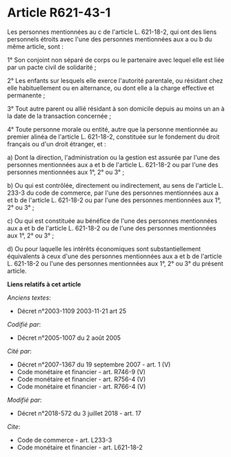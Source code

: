 # Article R621-43-1

Les personnes mentionnées au c de l'article L. 621-18-2, qui ont des liens personnels étroits avec l'une des personnes
mentionnées aux a ou b du même article, sont :

1° Son conjoint non séparé de corps ou le partenaire avec lequel elle est liée par un pacte civil de solidarité ;

2° Les enfants sur lesquels elle exerce l'autorité parentale, ou résidant chez elle habituellement ou en alternance, ou dont
elle a la charge effective et permanente ;

3° Tout autre parent ou allié résidant à son domicile depuis au moins un an à la date de la transaction concernée ;

4° Toute personne morale ou entité, autre que la personne mentionnée au premier alinéa de l'article L. 621-18-2, constituée
sur le fondement du droit français ou d'un droit étranger, et :

a) Dont la direction, l'administration ou la gestion est assurée par l'une des personnes mentionnées aux a et b de l'article
L. 621-18-2 ou par l'une des personnes mentionnées aux 1°, 2° ou 3° ;

b) Ou qui est contrôlée, directement ou indirectement, au sens de l'article L. 233-3 du code de commerce, par l'une des
personnes mentionnées aux a et b de l'article L. 621-18-2 ou par l'une des personnes mentionnées aux 1°, 2° ou 3° ;

c) Ou qui est constituée au bénéfice de l'une des personnes mentionnées aux a et b de l'article L. 621-18-2 ou de l'une des
personnes mentionnées aux 1°, 2° ou 3° ;

d) Ou pour laquelle les intérêts économiques sont substantiellement équivalents à ceux d'une des personnes mentionnées aux a
et b de l'article L. 621-18-2 ou l'une des personnes mentionnées aux 1°, 2° ou 3° du présent article.

**Liens relatifs à cet article**

_Anciens textes_:

  - Décret n°2003-1109 2003-11-21 art 25

_Codifié par_:

  - Décret n°2005-1007 du 2 août 2005

_Cité par_:

  - Décret n°2007-1367 du 19 septembre 2007 - art. 1 (V)
  - Code monétaire et financier - art. R746-9 (V)
  - Code monétaire et financier - art. R756-4 (V)
  - Code monétaire et financier - art. R766-4 (V)

_Modifié par_:

  - Décret n°2018-572 du 3 juillet 2018 - art. 17

_Cite_:

  - Code de commerce - art. L233-3
  - Code monétaire et financier - art. L621-18-2
